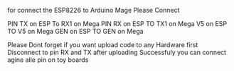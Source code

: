 for connect the ESP8226 to Arduino Mage Please Connect

PIN TX on ESP To RX1 on Mega
PIN RX on ESP TO TX1 on Mega
V5 on ESP TO V5 on Mega
GEN on ESP TO GEN on Mega

Please Dont forget if you want upload code to any Hardware first Disconnect to pin RX and TX
after uploading Successfuly you can connect agine alle pin on toy boards
